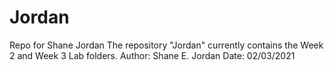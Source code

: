 # Jordan
Repo for Shane Jordan
The repository "Jordan" currently contains the Week 2 and Week 3 Lab folders.
Author: Shane E. Jordan
Date: 02/03/2021
